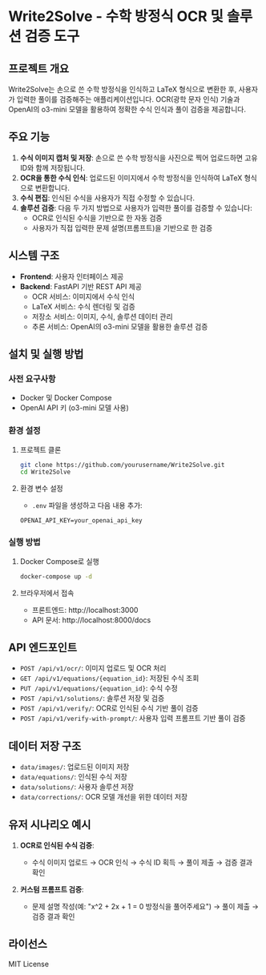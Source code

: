 # Write2Solve - 수학 방정식 OCR 및 솔루션 검증 도구

## 프로젝트 개요
Write2Solve는 손으로 쓴 수학 방정식을 인식하고 LaTeX 형식으로 변환한 후, 사용자가 입력한 풀이를 검증해주는 애플리케이션입니다. OCR(광학 문자 인식) 기술과 OpenAI의 o3-mini 모델을 활용하여 정확한 수식 인식과 풀이 검증을 제공합니다.

## 주요 기능
1. **수식 이미지 캡처 및 저장**: 손으로 쓴 수학 방정식을 사진으로 찍어 업로드하면 고유 ID와 함께 저장됩니다.
2. **OCR을 통한 수식 인식**: 업로드된 이미지에서 수학 방정식을 인식하여 LaTeX 형식으로 변환합니다.
3. **수식 편집**: 인식된 수식을 사용자가 직접 수정할 수 있습니다.
4. **솔루션 검증**: 다음 두 가지 방법으로 사용자가 입력한 풀이를 검증할 수 있습니다:
   - OCR로 인식된 수식을 기반으로 한 자동 검증
   - 사용자가 직접 입력한 문제 설명(프롬프트)을 기반으로 한 검증

## 시스템 구조
- **Frontend**: 사용자 인터페이스 제공
- **Backend**: FastAPI 기반 REST API 제공
  - OCR 서비스: 이미지에서 수식 인식
  - LaTeX 서비스: 수식 렌더링 및 검증
  - 저장소 서비스: 이미지, 수식, 솔루션 데이터 관리
  - 추론 서비스: OpenAI의 o3-mini 모델을 활용한 솔루션 검증

## 설치 및 실행 방법

### 사전 요구사항
- Docker 및 Docker Compose
- OpenAI API 키 (o3-mini 모델 사용)

### 환경 설정
1. 프로젝트 클론
   ```bash
   git clone https://github.com/yourusername/Write2Solve.git
   cd Write2Solve
   ```

2. 환경 변수 설정
   - `.env` 파일을 생성하고 다음 내용 추가:
   ```
   OPENAI_API_KEY=your_openai_api_key
   ```

### 실행 방법
1. Docker Compose로 실행
   ```bash
   docker-compose up -d
   ```

2. 브라우저에서 접속
   - 프론트엔드: http://localhost:3000
   - API 문서: http://localhost:8000/docs

## API 엔드포인트
- `POST /api/v1/ocr/`: 이미지 업로드 및 OCR 처리
- `GET /api/v1/equations/{equation_id}`: 저장된 수식 조회
- `PUT /api/v1/equations/{equation_id}`: 수식 수정
- `POST /api/v1/solutions/`: 솔루션 저장 및 검증
- `POST /api/v1/verify/`: OCR로 인식된 수식 기반 풀이 검증
- `POST /api/v1/verify-with-prompt/`: 사용자 입력 프롬프트 기반 풀이 검증

## 데이터 저장 구조
- `data/images/`: 업로드된 이미지 저장
- `data/equations/`: 인식된 수식 저장
- `data/solutions/`: 사용자 솔루션 저장
- `data/corrections/`: OCR 모델 개선을 위한 데이터 저장

## 유저 시나리오 예시
1. **OCR로 인식된 수식 검증**:
   - 수식 이미지 업로드 → OCR 인식 → 수식 ID 획득 → 풀이 제출 → 검증 결과 확인
   
2. **커스텀 프롬프트 검증**:
   - 문제 설명 작성(예: "x^2 + 2x + 1 = 0 방정식을 풀어주세요") → 풀이 제출 → 검증 결과 확인

## 라이선스
MIT License